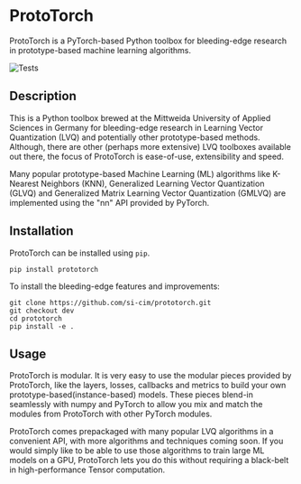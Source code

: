 # ProtoTorch

ProtoTorch is a PyTorch-based Python toolbox for bleeding-edge research in
prototype-based machine learning algorithms.

![Tests](https://github.com/si-cim/prototorch/workflows/Tests/badge.svg?branch=master)

## Description

This is a Python toolbox brewed at the Mittweida University of Applied Sciences
in Germany for bleeding-edge research in Learning Vector Quantization (LVQ)
and potentially other prototype-based methods. Although, there are
other (perhaps more extensive) LVQ toolboxes available out there, the focus of
ProtoTorch is ease-of-use, extensibility and speed.

Many popular prototype-based Machine Learning (ML) algorithms like K-Nearest
Neighbors (KNN), Generalized Learning Vector Quantization (GLVQ) and Generalized
Matrix Learning Vector Quantization (GMLVQ) are implemented using the "nn" API
provided by PyTorch.

## Installation

ProtoTorch can be installed using `pip`.
```
pip install prototorch
```

To install the bleeding-edge features and improvements:
```
git clone https://github.com/si-cim/prototorch.git
git checkout dev
cd prototorch
pip install -e .
```

## Usage

ProtoTorch is modular. It is very easy to use the modular pieces provided by
ProtoTorch, like the layers, losses, callbacks and metrics to build your own
prototype-based(instance-based) models. These pieces blend-in seamlessly with
numpy and PyTorch to allow you mix and match the modules from ProtoTorch with
other PyTorch modules.

ProtoTorch comes prepackaged with many popular LVQ algorithms in a convenient
API, with more algorithms and techniques coming soon. If you would simply like
to be able to use those algorithms to train large ML models on a GPU, ProtoTorch
lets you do this without requiring a black-belt in high-performance Tensor
computation.
